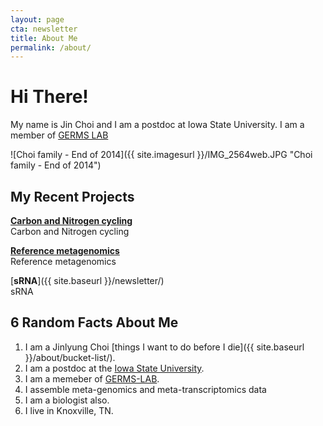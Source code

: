 ```yaml
---
layout: page
cta: newsletter
title: About Me
permalink: /about/
---
```


# Hi There!

My name is Jin Choi and I am a postdoc at Iowa State University. I am a member of [GERMS LAB](http://germslab.org) 

![Choi family - End of 2014]({{ site.imagesurl }}/IMG_2564web.JPG "Choi family - End of 2014")

## My Recent Projects

[**Carbon and Nitrogen cycling**](https://github.com/metajinomics/metajinomics.github.io)  
Carbon and Nitrogen cycling

[**Reference metagenomics**](https://github.com/metajinomics/metajinomics.github.io)  
Reference metagenomics

[**sRNA**]({{ site.baseurl }}/newsletter/)  
sRNA

## 6 Random Facts About Me

1. I am a Jinlyung Choi [things I want to do before I die]({{ site.baseurl }}/about/bucket-list/).
2. I am a postdoc at the [Iowa State University](http://www.iastate.edu).
3. I am a memeber of [GERMS-LAB](http://germslab.org).
4. I assemble meta-genomics and meta-transcriptomics data
5. I am a biologist also.
6. I live in Knoxville, TN. 

